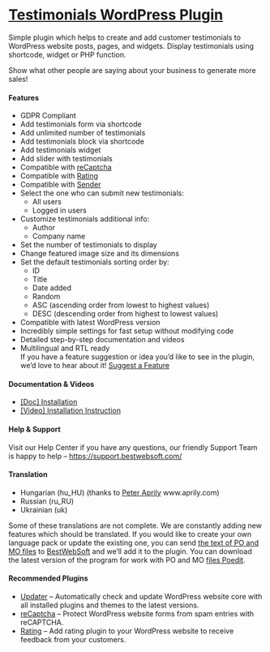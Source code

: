 <a href="https://bestwebsoft.com/products/wordpress/plugins/testimonials/" target=_blank>Testimonials WordPress Plugin</a>
========================

<p>Simple plugin which helps to create and add customer testimonials to WordPress website posts, pages, and widgets. Display testimonials using shortcode, widget or PHP function.</p>
<p>Show what other people are saying about your business to generate more sales!</p>
<p><span class="embed-youtube" style="text-align:center; display: block;"></span></p>
<h4>Features</h4>
<ul>
<li>GDPR Compliant</li>
<li>Add testimonials form via shortcode</li>
<li>Add unlimited number of testimonials</li>
<li>Add testimonials block via shortcode</li>
<li>Add testimonials widget</li>
<li>Add slider with testimonials</li>
<li>Compatible with <a href="https://bestwebsoft.com/products/wordpress/plugins/google-captcha/?k=50392a4147eefdfb1d4f7a754ece974c" rel="nofollow ugc">reCaptcha</a></li>
<li>Compatible with <a href="https://bestwebsoft.com/products/wordpress/plugins/rating/?k=15c9ee1f62b49ee24460cad261e745a8" rel="nofollow ugc">Rating</a></li>
<li>Compatible with <a href="https://bestwebsoft.com/products/wordpress/plugins/sender/" rel="nofollow ugc">Sender</a></li>  
<li>Select the one who can submit new testimonials:
<ul>
<li>All users</li>
<li>Logged in users</li>
</ul>
</li>
<li>Customize testimonials additional info:
<ul>
<li>Author</li>
<li>Company name</li>
</ul>
</li>
<li>Set the number of testimonials to display</li>
<li>Change featured image size and its dimensions</li>
<li>Set the default testimonials sorting order by:
<ul>
<li>ID</li>
<li>Title</li>
<li>Date added</li>
<li>Random</li>
<li>ASC (ascending order from lowest to highest values)</li>
<li>DESC (descending order from highest to lowest values)</li>
</ul>
</li>
<li>Compatible with latest WordPress version</li>
<li>Incredibly simple settings for fast setup without modifying code</li>
<li>Detailed step-by-step documentation and videos</li>
<li>Multilingual and RTL ready<br />
If you have a feature suggestion or idea you&#8217;d like to see in the plugin, we&#8217;d love to hear about it! <a href="https://support.bestwebsoft.com/hc/en-us/requests/new" rel="nofollow ugc">Suggest a Feature</a></li>
</ul>
<h4>Documentation &amp; Videos</h4>
<ul>
<li><a href="https://bestwebsoft.com/documentation/how-to-install-a-wordpress-product/how-to-install-a-wordpress-plugin/" rel="nofollow ugc">[Doc] Installation</a></li>
<li><a href="https://www.youtube.com/watch?v=YMPuEmLELfk" rel="nofollow ugc">[Video] Installation Instruction</a></li>
</ul>
<h4>Help &amp; Support</h4>
<p>Visit our Help Center if you have any questions, our friendly Support Team is happy to help &#8211; <a href="https://support.bestwebsoft.com/" rel="nofollow ugc">https://support.bestwebsoft.com/</a></p>
<h4>Translation</h4>
<ul>
<li>Hungarian (hu_HU) (thanks to <a href="mailto:&#x73;&#x6f;&#x6c;&#x61;&#x72;s&#105;&#100;&#101;&#048;&#057;&#064;&#x67;&#x6d;&#x61;&#x69;&#x6c;&#x2e;c&#111;&#109;" rel="nofollow ugc">Peter Aprily</a> www.aprily.com)</li>
<li>Russian (ru_RU)</li>
<li>Ukrainian (uk)</li>
</ul>
<p>Some of these translations are not complete. We are constantly adding new features which should be translated. If you would like to create your own language pack or update the existing one, you can send <a href="https://codex.wordpress.org/Translating_WordPress" rel="nofollow ugc">the text of PO and MO files</a> to <a href="https://support.bestwebsoft.com/hc/en-us/requests/new" rel="nofollow ugc">BestWebSoft</a> and we&#8217;ll add it to the plugin. You can download the latest version of the program for work with PO and MO <a href="https://www.poedit.net/download.php" rel="nofollow ugc">files Poedit</a>.</p>
<h4>Recommended Plugins</h4>
<ul>
<li><a href="https://bestwebsoft.com/products/wordpress/plugins/updater/?k=91123f9d92aeccd5ae253904a08c8c24" rel="nofollow ugc">Updater</a> &#8211; Automatically check and update WordPress website core with all installed plugins and themes to the latest versions.</li>
<li><a href="https://bestwebsoft.com/products/wordpress/plugins/google-captcha/?k=50392a4147eefdfb1d4f7a754ece974c" rel="nofollow ugc">reCaptcha</a> – Protect WordPress website forms from spam entries with reCAPTCHA.</li>
<li><a href="https://bestwebsoft.com/products/wordpress/plugins/rating/?k=15c9ee1f62b49ee24460cad261e745a8" rel="nofollow ugc">Rating</a> – Add rating plugin to your WordPress website to receive feedback from your customers.</li>
</ul>
